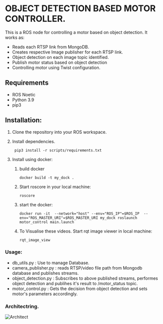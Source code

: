 # OBJECT DETECTION BASED MOTOR CONTROLLER.

This is a ROS node for controlling a motor based on object detection. It works as:
 - Reads each RTSP link from MongoDB.
 - Creates respective Image publisher for each RTSP link.
 - Object detection on each image topic identified.
 - Publish motor status based on object detection
 - Controlling motor using Twist configuration.
 
## Requirements
   - ROS Noetic 
   - Python 3.9
   - pip3

## Installation:
1. Clone the repository into your ROS workspace.


3. Install dependencies.
 

        pip3 install -r scripts/requirements.txt

4. Install using docker:
   1. build docker
   
          docker build -t my_dock .
          
   2. Start roscore in your local machine:
   
          roscore
          
   
   3. start the docker:

          docker run -it  --network="host" --env="ROS_IP"=$ROS_IP  --env="ROS_MASTER_URI"=$ROS_MASTER_URI my_dock roslaunch motor_control main.launch

   4. To Visualise these videos. Start rqt image viewer in local machine:
   
          rqt_image_view 

### Usage:

- db_utils.py :  Use to manage Database. 
- camera_publisher.py : reads RTSP/video file path from Mongodb database and publishes streams.
- object_detection.py : Subscribes to above published streams, performes object detection and publihes it's result to /motor_status topic.
- motor_control.py : Gets the decision from object detection and sets motor's parameters accordingly.
 
 ### Architectring.
 
![Architect](https://raw.githubusercontent.com/username/repository/main/my_image.png)   
